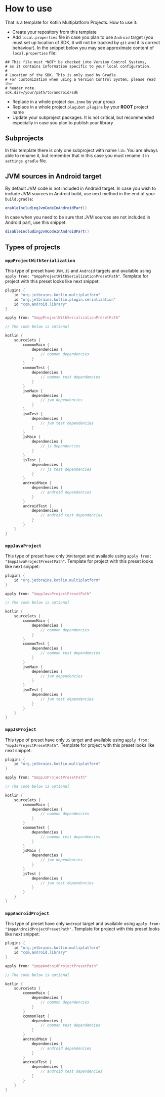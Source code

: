 # How to use

That is a template for Kotlin Multiplatform Projects. How to use it:

* Create your repository from this template
* Add `local.properties` file in case you plan to use `Android` target (you must set up location of SDK, it will not be tracked by `git` and it is correct behaviour). In the snippet below you may see approximate content of `local.properties` file:
```properties
## This file must *NOT* be checked into Version Control Systems,
# as it contains information specific to your local configuration.
#
# Location of the SDK. This is only used by Gradle.
# For customization when using a Version Control System, please read the
# header note.
sdk.dir=/your/path/to/android/sdk
```
* Replace in a whole project `dev.inmo` by your group
* Replace in a whole project `plagubot.plugins` by your **ROOT** project name
* Update your subproject packages. It is not critical, but recommended especially in case you plan to publish your
  library

## Subprojects

In this template there is only one subproject with name `lib`. You are always able to rename it, but remember that in
this case you must rename it in `settings.gradle` file.

## JVM sources in Android target

By default JVM code is not included in Android target. In case you wish to include JVM sources in Android build, use
next method in the end of your `build.gradle`:

```groovy
enableIncludingJvmCodeInAndroidPart()
```

In case when you need to be sure that JVM sources are not included in Android part, use this snippet:

```groovy
disableIncludingJvmCodeInAndroidPart()
```

## Types of projects

### `mppProjectWithSerialization`

This type of preset have `JVM`, `JS` and `Android` targets and available using
`apply from: "$mppProjectWithSerializationPresetPath"`. Template for project with this preset looks like next snippet:

```groovy
plugins {
    id "org.jetbrains.kotlin.multiplatform"
    id "org.jetbrains.kotlin.plugin.serialization"
    id "com.android.library"
}

apply from: "$mppProjectWithSerializationPresetPath"

// The code below is optional

kotlin {
    sourceSets {
        commonMain {
            dependencies {
                // common dependencies
            }
        }
        commonTest {
            dependencies {
                // common test dependencies
            }
        }
        jvmMain {
            dependencies {
                // jvm dependencies
            }
        }
        jvmTest {
            dependencies {
                // jvm test dependencies
            }
        }
        jsMain {
            dependencies {
                // js dependencies
            }
        }
        jsTest {
            dependencies {
                // js test dependencies
            }
        }
        androidMain {
            dependencies {
                // android dependencies
            }
        }
        androidTest {
            dependencies {
                // android test dependencies
            }
        }
    }
}
```

### `mppJavaProject`

This type of preset have only `JVM` target and available using `apply from: "$mppJavaProjectPresetPath"`. Template for
project with this preset looks like next snippet:

```groovy
plugins {
    id "org.jetbrains.kotlin.multiplatform"
}

apply from: "$mppJavaProjectPresetPath"

// The code below is optional

kotlin {
    sourceSets {
        commonMain {
            dependencies {
                // common dependencies
            }
        }
        commonTest {
            dependencies {
                // common test dependencies
            }
        }
        jvmMain {
            dependencies {
                // jvm dependencies
            }
        }
        jvmTest {
            dependencies {
                // jvm test dependencies
            }
        }
    }
}
```

### `mppJsProject`

This type of preset have only `JS` target and available using `apply from: "mppJsProjectPresetPath"`. Template for
project with this preset looks like next snippet:

```groovy
plugins {
    id "org.jetbrains.kotlin.multiplatform"
}

apply from: "$mppJsProjectPresetPath"

// The code below is optional

kotlin {
    sourceSets {
        commonMain {
            dependencies {
                // common dependencies
            }
        }
        commonTest {
            dependencies {
                // common test dependencies
            }
        }
        jsMain {
            dependencies {
                // jvm dependencies
            }
        }
        jsTest {
            dependencies {
                // jvm test dependencies
            }
        }
    }
}
```

### `mppAndroidProject`

This type of preset have only `Android` target and available using `apply from: "$mppAndroidProjectPresetPath"`. Template for
project with this preset looks like next snippet:

```groovy
plugins {
    id "org.jetbrains.kotlin.multiplatform"
    id "com.android.library"
}

apply from: "$mppAndroidProjectPresetPath"

// The code below is optional

kotlin {
    sourceSets {
        commonMain {
            dependencies {
                // common dependencies
            }
        }
        commonTest {
            dependencies {
                // common test dependencies
            }
        }
        androidMain {
            dependencies {
                // android dependencies
            }
        }
        androidTest {
            dependencies {
                // android test dependencies
            }
        }
    }
}
```
